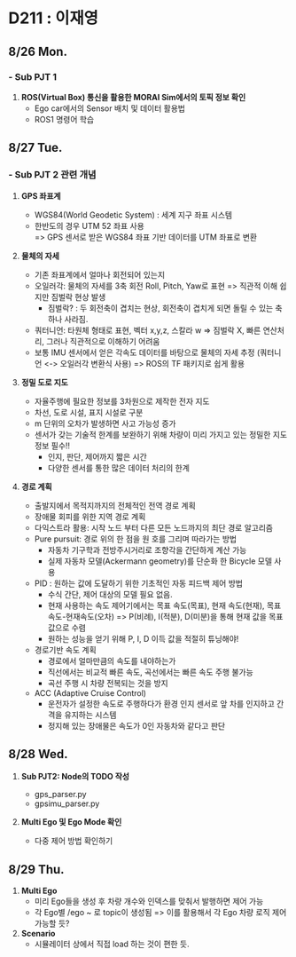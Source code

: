 # D211 : 이재영

## 8/26 Mon.
### - Sub PJT 1
1. **ROS(Virtual Box) 통신을 활용한 MORAI Sim에서의 토픽 정보 확인**
    - Ego car에서의 Sensor 배치 및 데이터 활용법
    - ROS1 명령어 학습

## 8/27 Tue.
### - Sub PJT 2 관련 개념 
1. **GPS 좌표계**
    - WGS84(World Geodetic System) : 세계 지구 좌표 시스템
    - 한반도의 경우 UTM 52 좌표 사용  
    => GPS 센서로 받은 WGS84 좌표 기반 데이터를 UTM 좌표로 변환  

2. **물체의 자세**
    - 기존 좌표계에서 얼마나 회전되어 있는지
    - 오일러각: 물체의 자세를 3축 회전 Roll, Pitch, Yaw로 표현 => 직관적 이해 쉽지만 짐벌락 현상 발생
        - 짐벌락? : 두 회전축이 겹치는 현상, 회전축이 겹치게 되면 돌릴 수 있는 축 하나 사라짐.
    - 쿼터니언: 타원체 형태로 표현, 벡터 x,y,z, 스칼라 w => 짐벌락 X, 빠른 연산처리, 그러나 직관적으로 이해하기 어려움
    - 보통 IMU 센서에서 얻은 각속도 데이터를 바탕으로 물체의 자세 추정 (쿼터니언 <-> 오일러각 변환식 사용) => ROS의 TF 패키지로 쉽게 활용  

3. **정밀 도로 지도** 
    - 자율주행에 필요한 정보를 3차원으로 제작한 전자 지도
    - 차선, 도로 시설, 표지 시설로 구분
    - m 단위의 오차가 발생하면 사고 가능성 증가 
    - 센서가 갖는 기술적 한계를 보완하기 위해 차량이 미리 가지고 있는 정밀한 지도 정보 필수!!
        - 인지, 판단, 제어까지 짧은 시간
        - 다양한 센서를 통한 많은 데이터 처리의 한계  

4. **경로 계획**
    - 출발지에서 목적지까지의 전체적인 전역 경로 계획
    - 장애물 회피를 위한 지역 경로 계획
    - 다익스트라 활용: 시작 노드 부터 다른 모든 노드까지의 최단 경로 알고리즘
    - Pure pursuit: 경로 위의 한 점을 원 호를 그리며 따라가는 방법
        - 자동차 기구학과 전방주시거리로 조향각을 간단하게 계산 가능
        - 실제 자동차 모델(Ackermann geometry)를 단순화 한 Bicycle 모델 사용
    - PID : 원하는 값에 도달하기 위한 기초적인 자동 피드백 제어 방법
        - 수식 간단, 제어 대상의 모델 필요 없음. 
        - 현재 사용하는 속도 제어기에서는 목표 속도(목표), 현재 속도(현재), 목표속도-현재속도(오차) => P(비례), I(적분), D(미분)을 통해 현재 값을 목표 값으로 수렴 
        - 원하는 성능을 얻기 위해 P, I, D 이득 값을 적절히 튜닝해야!
    - 경로기반 속도 계획
        - 경로에서 얼마만큼의 속도를 내야하는가
        - 직선에서는 비교적 빠른 속도, 곡선에서는 빠른 속도 주행 불가능
        - 곡선 주행 시 차량 전복되는 것을 방지 
    - ACC (Adaptive Cruise Control)
        - 운전자가 설정한 속도로 주행하다가 환경 인지 센서로 앞 차를 인지하고 간격을 유지하는 시스템
        - 정지해 있는 장애물은 속도가 0인 자동차와 같다고 판단

## 8/28 Wed.
1. **Sub PJT2: Node의 TODO 작성**
    - gps_parser.py
    - gpsimu_parser.py

2. **Multi Ego 및 Ego Mode 확인**
    - 다중 제어 방법 확인하기 

## 8/29 Thu.
1. **Multi Ego**
    - 미리 Ego들을 생성 후 차량 개수와 인덱스를 맞춰서 발행하면 제어 가능
    - 각 Ego별 /ego ~ 로 topic이 생성됨 => 이를 활용해서 각 Ego 차량 로직 제어 가능할 듯?
2. **Scenario**
    - 시뮬레이터 상에서 직접 load 하는 것이 편한 듯.